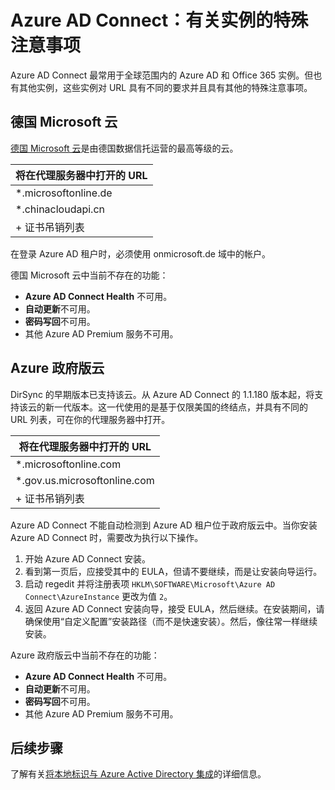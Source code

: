 <properties
    pageTitle="Azure AD Connect：同步服务实例 | Azure"
    description="本页记录了有关 Azure AD 实例的特殊注意事项。"
    services="active-directory"
    documentationcenter=""
    author="andkjell"
    manager="femila"
    editor="" />
<tags
    ms.assetid="f340ea11-8ff5-4ae6-b09d-e939c76355a3"
    ms.service="active-directory"
    ms.workload="identity"
    ms.tgt_pltfrm="na"
    ms.devlang="na"
    ms.topic="article"
    ms.date="02/07/2017"
    wacn.date="03/07/2017"
    ms.author="billmath" />  


# Azure AD Connect：有关实例的特殊注意事项
Azure AD Connect 最常用于全球范围内的 Azure AD 和 Office 365 实例。但也有其他实例，这些实例对 URL 具有不同的要求并且具有其他的特殊注意事项。

## 德国 Microsoft 云 <a name="microsoft-cloud-germany"></a>
[德国 Microsoft 云](http://www.microsoft.de/cloud-deutschland)是由德国数据信托运营的最高等级的云。

| 将在代理服务器中打开的 URL |
| --- |
| *.microsoftonline.de |
| *.chinacloudapi.cn |
| + 证书吊销列表 |

在登录 Azure AD 租户时，必须使用 onmicrosoft.de 域中的帐户。

德国 Microsoft 云中当前不存在的功能：

- **Azure AD Connect Health** 不可用。
- **自动更新**不可用。
- **密码写回**不可用。
- 其他 Azure AD Premium 服务不可用。

## Azure 政府版云

DirSync 的早期版本已支持该云。从 Azure AD Connect 的 1.1.180 版本起，将支持该云的新一代版本。这一代使用的是基于仅限美国的终结点，并具有不同的 URL 列表，可在你的代理服务器中打开。

| 将在代理服务器中打开的 URL |
| --- |
| *.microsoftonline.com |
| *.gov.us.microsoftonline.com |
| + 证书吊销列表 |

Azure AD Connect 不能自动检测到 Azure AD 租户位于政府版云中。当你安装 Azure AD Connect 时，需要改为执行以下操作。

1. 开始 Azure AD Connect 安装。
2. 看到第一页后，应接受其中的 EULA，但请不要继续，而是让安装向导运行。
3. 启动 regedit 并将注册表项 `HKLM\SOFTWARE\Microsoft\Azure AD Connect\AzureInstance` 更改为值 `2`。
4. 返回 Azure AD Connect 安装向导，接受 EULA，然后继续。在安装期间，请确保使用“自定义配置”安装路径（而不是快速安装）。然后，像往常一样继续安装。

Azure 政府版云中当前不存在的功能：

- **Azure AD Connect Health** 不可用。
- **自动更新**不可用。
- **密码写回**不可用。
- 其他 Azure AD Premium 服务不可用。

## 后续步骤
了解有关[将本地标识与 Azure Active Directory 集成](/documentation/articles/active-directory-aadconnect/)的详细信息。

<!---HONumber=Mooncake_0227_2017-->
<!---Update_Description: wording update -->